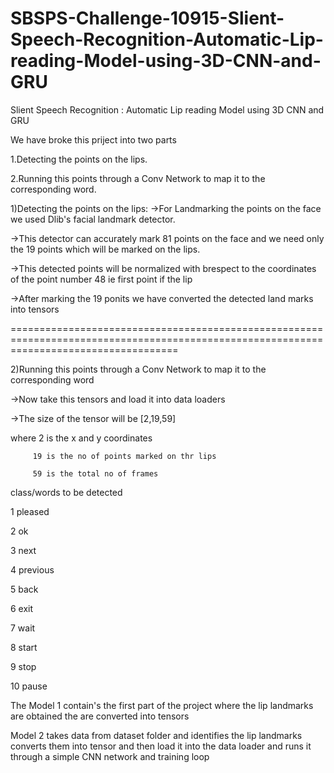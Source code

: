 # SBSPS-Challenge-10915-Slient-Speech-Recognition-Automatic-Lip-reading-Model-using-3D-CNN-and-GRU
Slient Speech Recognition : Automatic Lip reading Model using 3D CNN and GRU


We have broke this priject into two parts 

1.Detecting the points on the lips.

2.Running this points through a Conv Network to map it to the corresponding word.

1)Detecting the points on the lips:
  ->For Landmarking the points on the face  we used  Dlib's facial landmark detector.
  
  ->This detector can accurately mark 81 points on the face and we need only the 19 points 
   which will be marked on the lips.
   
  ->This detected points will be normalized with brespect to the coordinates of the point number 48 ie first point if the lip 
  
  ->After marking the 19 ponits we have converted the detected land marks into tensors 


=========================================================================================================================================
  
  
2)Running this points through a Conv Network to map it to the corresponding word

 ->Now take this tensors and load it into data loaders 
 
 ->The size of the tensor will be [2,19,59] 
 
   where 2 is the x and y coordinates 
   
         19 is the no of points marked on thr lips
         
         59 is the total no of frames
         
 class/words to be detected
 
 1 pleased
 
 2 ok
 
 3 next
 
 4 previous
 
 5 back
 
 6 exit
 
 7 wait
 
 8 start
 
 9 stop
 
 10 pause
 
The Model 1 contain's the first part of the project where the lip landmarks are obtained the are converted into tensors

Model 2 takes data from dataset folder and identifies the lip landmarks converts them into tensor and then load it into the data loader
and runs it through a simple CNN network and training loop
